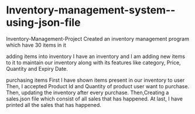 # Inventory-management-system--using-json-file
Inventory-Management-Project
Created an inventory management program which have 30 items in it

adding items into inventory
I have an inventory and I am adding new items to it to maintain our inventory along with its features like category, Price, Quantity and Expiry Date.

purchasing items
First I have shown items present in our inventory to user Then, I accepted Product Id and Quantity of product user want to purchase. Then, updating the inventory after every purchase. Then,Creating a sales.json file which consist of all sales that has happened. At last, I have printed all the sales that has happened.
